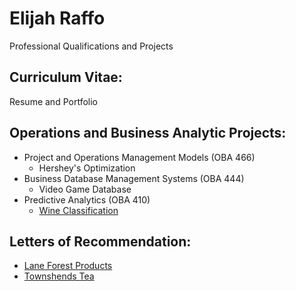 # Elijah Raffo  
Professional Qualifications and Projects  

## Curriculum Vitae:
Resume and Portfolio

## Operations and Business Analytic Projects:
- Project and Operations Management Models (OBA 466)
  - Hershey's Optimization
- Business Database Management Systems (OBA 444)
  - Video Game Database
- Predictive Analytics (OBA 410)
  - [Wine Classification](https://github.com/eliraffo/eliraffo.github.io/tree/master/WineClassification/)

## Letters of Recommendation:
- [Lane Forest Products](eliraffo.github.io/LOR_LaneForest)
- [Townshends Tea](eliraffo.github.io/LOR_Townshends)
